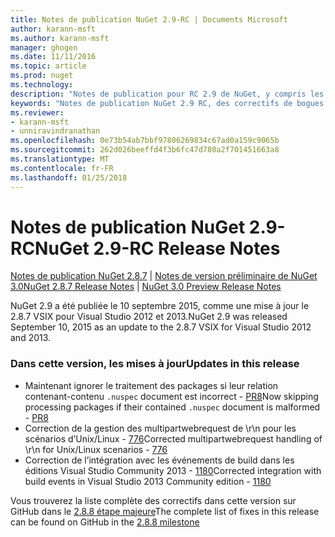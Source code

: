 ```yaml
---
title: Notes de publication NuGet 2.9-RC | Documents Microsoft
author: karann-msft
ms.author: karann-msft
manager: ghogen
ms.date: 11/11/2016
ms.topic: article
ms.prod: nuget
ms.technology: 
description: "Notes de publication pour RC 2.9 de NuGet, y compris les problèmes connus, les correctifs de bogues, les fonctionnalités ajoutées et dcr."
keywords: "Notes de publication NuGet 2.9 RC, des correctifs de bogues, problèmes connus, ajouté des fonctionnalités, DCR"
ms.reviewer:
- karann-msft
- unniravindranathan
ms.openlocfilehash: 0e73b54ab7bbf97806269834c67ad0a159c9065b
ms.sourcegitcommit: 262d026beeffd4f3b6fc47d780a2f701451663a8
ms.translationtype: MT
ms.contentlocale: fr-FR
ms.lasthandoff: 01/25/2018
---
```

# <a name="nuget-29-rc-release-notes"></a><span data-ttu-id="f4fa3-104">Notes de publication NuGet 2.9-RC</span><span class="sxs-lookup"><span data-stu-id="f4fa3-104">NuGet 2.9-RC Release Notes</span></span>

<span data-ttu-id="f4fa3-105">[Notes de publication NuGet 2.8.7](../release-notes/nuget-2.8.7.md) | [Notes de version préliminaire de NuGet 3.0](../release-notes/nuget-3.0-preview.md)</span><span class="sxs-lookup"><span data-stu-id="f4fa3-105">[NuGet 2.8.7 Release Notes](../release-notes/nuget-2.8.7.md) | [NuGet 3.0 Preview Release Notes](../release-notes/nuget-3.0-preview.md)</span></span>

<span data-ttu-id="f4fa3-106">NuGet 2.9 a été publiée le 10 septembre 2015, comme une mise à jour le 2.8.7 VSIX pour Visual Studio 2012 et 2013.</span><span class="sxs-lookup"><span data-stu-id="f4fa3-106">NuGet 2.9 was released September 10, 2015 as an update to the 2.8.7 VSIX for Visual Studio 2012 and 2013.</span></span>

### <a name="updates-in-this-release"></a><span data-ttu-id="f4fa3-107">Dans cette version, les mises à jour</span><span class="sxs-lookup"><span data-stu-id="f4fa3-107">Updates in this release</span></span>

* <span data-ttu-id="f4fa3-108">Maintenant ignorer le traitement des packages si leur relation contenant-contenu `.nuspec` document est incorrect - [PR8](https://github.com/NuGet/NuGet2/pull/8)</span><span class="sxs-lookup"><span data-stu-id="f4fa3-108">Now skipping processing packages if their contained `.nuspec` document is malformed - [PR8](https://github.com/NuGet/NuGet2/pull/8)</span></span>
* <span data-ttu-id="f4fa3-109">Correction de la gestion des multipartwebrequest de \r\n pour les scénarios d’Unix/Linux - [776](https://github.com/NuGet/Home/issues/776)</span><span class="sxs-lookup"><span data-stu-id="f4fa3-109">Corrected multipartwebrequest handling of \r\n for Unix/Linux scenarios - [776](https://github.com/NuGet/Home/issues/776)</span></span>
* <span data-ttu-id="f4fa3-110">Correction de l’intégration avec les événements de build dans les éditions Visual Studio Community 2013 - [1180](https://github.com/NuGet/Home/issues/1180)</span><span class="sxs-lookup"><span data-stu-id="f4fa3-110">Corrected integration with build events in Visual Studio 2013 Community edition - [1180](https://github.com/NuGet/Home/issues/1180)</span></span>


<span data-ttu-id="f4fa3-111">Vous trouverez la liste complète des correctifs dans cette version sur GitHub dans le [2.8.8 étape majeure](https://github.com/NuGet/Home/issues?q=milestone%3A2.8.8+is%3Aclosed)</span><span class="sxs-lookup"><span data-stu-id="f4fa3-111">The complete list of fixes in this release can be found on GitHub in the [2.8.8 milestone](https://github.com/NuGet/Home/issues?q=milestone%3A2.8.8+is%3Aclosed)</span></span>
